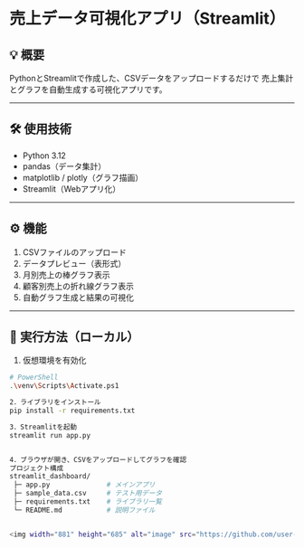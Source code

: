 # 売上データ可視化アプリ（Streamlit）

## 💡 概要
PythonとStreamlitで作成した、CSVデータをアップロードするだけで
売上集計とグラフを自動生成する可視化アプリです。


---

## 🛠 使用技術
- Python 3.12
- pandas（データ集計）
- matplotlib / plotly（グラフ描画）
- Streamlit（Webアプリ化）

---

## ⚙️ 機能
1. CSVファイルのアップロード  
2. データプレビュー（表形式）  
3. 月別売上の棒グラフ表示  
4. 顧客別売上の折れ線グラフ表示  
5. 自動グラフ生成と結果の可視化

---

## 🚀 実行方法（ローカル）
1. 仮想環境を有効化
```bash
# PowerShell
.\venv\Scripts\Activate.ps1

2．ライブラリをインストール
pip install -r requirements.txt

3．Streamlitを起動
streamlit run app.py


4．ブラウザが開き、CSVをアップロードしてグラフを確認
プロジェクト構成
streamlit_dashboard/
 ├─ app.py              # メインアプリ
 ├─ sample_data.csv     # テスト用データ
 ├─ requirements.txt    # ライブラリ一覧
 └─ README.md           # 説明ファイル


<img width="881" height="685" alt="image" src="https://github.com/user-attachments/assets/7f914f46-1a7f-4bc5-8d51-fe5d0a2d1ff4" />

